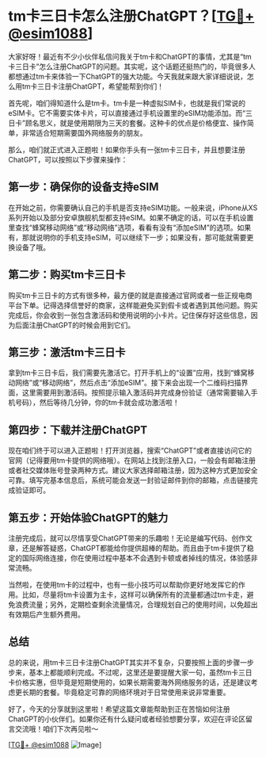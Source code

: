 # tm卡三日卡怎么注册ChatGPT？[[TG💪+ @esim1088](https://t.me/s/esim1088)]

大家好呀！最近有不少小伙伴私信问我关于tm卡和ChatGPT的事情，尤其是“tm卡三日卡”怎么注册ChatGPT的问题。其实呢，这个话题还挺热门的，毕竟很多人都想通过tm卡来体验一下ChatGPT的强大功能。今天我就来跟大家详细说说，怎么用tm卡三日卡注册ChatGPT，希望能帮到你们！

首先呢，咱们得知道什么是tm卡。tm卡是一种虚拟SIM卡，也就是我们常说的eSIM卡。它不需要实体卡片，可以直接通过手机设置里的eSIM功能添加。而“三日卡”顾名思义，就是使用期限为三天的套餐。这种卡的优点是价格便宜、操作简单，非常适合短期需要国外网络服务的朋友。

那么，咱们就正式进入正题啦！如果你手头有一张tm卡三日卡，并且想要注册ChatGPT，可以按照以下步骤来操作：

## 第一步：确保你的设备支持eSIM

在开始之前，你需要确认自己的手机是否支持eSIM功能。一般来说，iPhone从XS系列开始以及部分安卓旗舰机型都支持eSIM。如果不确定的话，可以在手机设置里查找“蜂窝移动网络”或“移动网络”选项，看看有没有“添加eSIM”的选项。如果有，那就说明你的手机支持eSIM，可以继续下一步；如果没有，那可能就需要更换设备了哦。

## 第二步：购买tm卡三日卡

购买tm卡三日卡的方式有很多种，最方便的就是直接通过官网或者一些正规电商平台下单。记得选择信誉好的商家，这样能避免买到假卡或者遇到其他问题。购买完成后，你会收到一张包含激活码和使用说明的小卡片。记住保存好这些信息，因为后面注册ChatGPT的时候会用到它们。

## 第三步：激活tm卡三日卡

拿到tm卡三日卡后，我们需要先激活它。打开手机上的“设置”应用，找到“蜂窝移动网络”或“移动网络”，然后点击“添加eSIM”。接下来会出现一个二维码扫描界面，这里需要用到激活码。按照提示输入激活码并完成身份验证（通常需要输入手机号码），然后等待几分钟，你的tm卡就会成功激活啦！

## 第四步：下载并注册ChatGPT

现在咱们终于可以进入正题啦！打开浏览器，搜索“ChatGPT”或者直接访问它的官网（记得要用tm卡提供的网络哦）。在网站上找到注册入口，一般会有邮箱注册或者社交媒体账号登录两种方式。建议大家选择邮箱注册，因为这种方式更加安全可靠。填写完基本信息后，系统可能会发送一封验证邮件到你的邮箱，点击链接完成验证即可。

## 第五步：开始体验ChatGPT的魅力

注册完成后，就可以尽情享受ChatGPT带来的乐趣啦！无论是编写代码、创作文章，还是解答疑惑，ChatGPT都能给你提供超棒的帮助。而且由于tm卡提供了稳定的国际网络连接，你在使用过程中基本不会遇到卡顿或者掉线的情况，体验感非常流畅。

当然啦，在使用tm卡的过程中，也有一些小技巧可以帮助你更好地发挥它的作用。比如，尽量将tm卡设置为主卡，这样可以确保所有的流量都通过tm卡走，避免浪费流量；另外，定期检查剩余流量情况，合理规划自己的使用时间，以免超出有效期后产生额外费用。

## 总结

总的来说，用tm卡三日卡注册ChatGPT其实并不复杂，只要按照上面的步骤一步步来，基本上都能顺利完成。不过呢，这里还是要提醒大家一句，虽然tm卡三日卡价格实惠，但毕竟是短期使用的，如果长期需要海外网络服务的话，还是建议考虑更长期的套餐。毕竟稳定可靠的网络环境对于日常使用来说非常重要。

好了，今天的分享就到这里啦！希望这篇文章能帮助到正在苦恼如何注册ChatGPT的小伙伴们。如果你还有什么疑问或者经验想要分享，欢迎在评论区留言交流哦！咱们下次再见啦～

[[TG💪+ @esim1088](https://t.me/s/esim1088) ![Image](https://i.postimg.cc/4NQfJmqS/Snipaste-2025-05-13-00-14-12.png)]